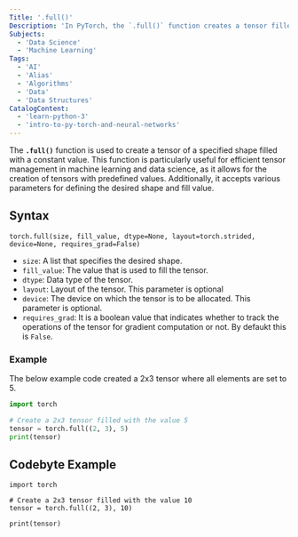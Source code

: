 ```yaml
---
Title: '.full()' 
Description: 'In PyTorch, the `.full()` function creates a tensor filled with a specified value and shape according according to the dimensions provided.' 
Subjects:
  - 'Data Science'
  - 'Machine Learning'
Tags:
  - 'AI'
  - 'Alias'
  - 'Algorithms'
  - 'Data'
  - 'Data Structures'
CatalogContent:
  - 'learn-python-3'
  - 'intro-to-py-torch-and-neural-networks'
---
```


The **`.full()`** function is used to create a tensor of a specified shape filled with a constant value. This function is particularly useful for efficient tensor management in machine learning and data science, as it allows for the creation of tensors with predefined values. Additionally, it accepts various parameters for defining the desired shape and fill value.

## Syntax

```pseudo 
torch.full(size, fill_value, dtype=None, layout=torch.strided, device=None, requires_grad=False)

```
- `size`: A list that specifies the desired shape.
- `fill_value`: The value that is used to fill the tensor.
- `dtype`: Data type of the tensor.
- `layout`: Layout of the tensor. This parameter is optional
- `device`: The device on which the tensor is to be allocated. This parameter is optional.
- `requires_grad`: It is a boolean value that indicates whether to track the operations of the tensor for gradient computation or not. By defaukt this is `False`.

### Example

The below example code created a 2x3 tensor where all elements are set to 5.

```py
import torch

# Create a 2x3 tensor filled with the value 5
tensor = torch.full((2, 3), 5)
print(tensor)

```
## Codebyte Example

```codebyte/python
import torch

# Create a 2x3 tensor filled with the value 10
tensor = torch.full((2, 3), 10)

print(tensor)  
```


  


